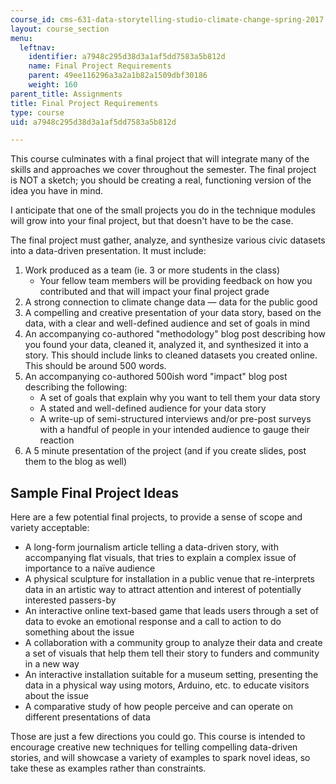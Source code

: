 ```yaml
---
course_id: cms-631-data-storytelling-studio-climate-change-spring-2017
layout: course_section
menu:
  leftnav:
    identifier: a7948c295d38d3a1af5dd7583a5b812d
    name: Final Project Requirements
    parent: 49ee116296a3a2a1b82a1509dbf30186
    weight: 160
parent_title: Assignments
title: Final Project Requirements
type: course
uid: a7948c295d38d3a1af5dd7583a5b812d

---
```


This course culminates with a final project that will integrate many of the skills and approaches we cover throughout the semester. The final project is NOT a sketch; you should be creating a real, functioning version of the idea you have in mind.

I anticipate that one of the small projects you do in the technique modules will grow into your final project, but that doesn't have to be the case.

The final project must gather, analyze, and synthesize various civic datasets into a data-driven presentation. It must include:

1.  Work produced as a team (ie. 3 or more students in the class)
    *   Your fellow team members will be providing feedback on how you contributed and that will impact your final project grade
2.  A strong connection to climate change data — data for the public good
3.  A compelling and creative presentation of your data story, based on the data, with a clear and well-defined audience and set of goals in mind
4.  An accompanying co-authored "methodology" blog post describing how you found your data, cleaned it, analyzed it, and synthesized it into a story. This should include links to cleaned datasets you created online. This should be around 500 words.
5.  An accompanying co-authored 500ish word "impact" blog post describing the following:
    *   A set of goals that explain why you want to tell them your data story
    *   A stated and well-defined audience for your data story
    *   A write-up of semi-structured interviews and/or pre-post surveys with a handful of people in your intended audience to gauge their reaction
6.  A 5 minute presentation of the project (and if you create slides, post them to the blog as well)

Sample Final Project Ideas 
---------------------------

Here are a few potential final projects, to provide a sense of scope and variety acceptable:

*   A long-form journalism article telling a data-driven story, with accompanying flat visuals, that tries to explain a complex issue of importance to a naïve audience
*   A physical sculpture for installation in a public venue that re-interprets data in an artistic way to attract attention and interest of potentially interested passers-by
*   An interactive online text-based game that leads users through a set of data to evoke an emotional response and a call to action to do something about the issue
*   A collaboration with a community group to analyze their data and create a set of visuals that help them tell their story to funders and community in a new way
*   An interactive installation suitable for a museum setting, presenting the data in a physical way using motors, Arduino, etc. to educate visitors about the issue
*   A comparative study of how people perceive and can operate on different presentations of data

Those are just a few directions you could go. This course is intended to encourage creative new techniques for telling compelling data-driven stories, and will showcase a variety of examples to spark novel ideas, so take these as examples rather than constraints.